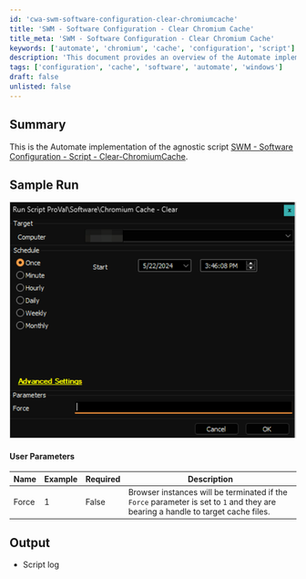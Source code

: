 ```yaml
---
id: 'cwa-swm-software-configuration-clear-chromiumcache'
title: 'SWM - Software Configuration - Clear Chromium Cache'
title_meta: 'SWM - Software Configuration - Clear Chromium Cache'
keywords: ['automate', 'chromium', 'cache', 'configuration', 'script']
description: 'This document provides an overview of the Automate implementation of the agnostic script for clearing the Chromium cache. It includes user parameters, sample run images, and output details for effective software configuration management.'
tags: ['configuration', 'cache', 'software', 'automate', 'windows']
draft: false
unlisted: false
---
```

## Summary

This is the Automate implementation of the agnostic script [SWM - Software Configuration - Script - Clear-ChromiumCache](https://proval.itglue.com/DOC-5078775-10371996).

## Sample Run

![Sample Run](../../../static/img/Chromium-Caches---Clear/image_1.png)

#### User Parameters

| Name   | Example | Required | Description                                                                                                                                                     |
|--------|---------|----------|-----------------------------------------------------------------------------------------------------------------------------------------------------------------|
| Force  | 1       | False    | Browser instances will be terminated if the `Force` parameter is set to `1` and they are bearing a handle to target cache files.                             |

## Output

- Script log



